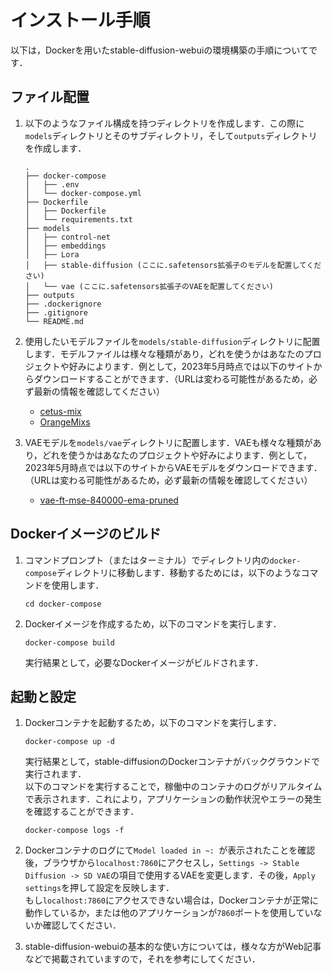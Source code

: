 # インストール手順

以下は，Dockerを用いたstable-diffusion-webuiの環境構築の手順についてです．

## ファイル配置
1. 以下のようなファイル構成を持つディレクトリを作成します．この際に`models`ディレクトリとそのサブディレクトリ，そして`outputs`ディレクトリを作成します．
    ```
    .
    ├── docker-compose
    │   ├── .env
    │   └── docker-compose.yml
    ├── Dockerfile
    │   ├── Dockerfile
    │   └── requirements.txt
    ├── models
    │   ├── control-net
    │   ├── embeddings
    │   ├── Lora
    │   ├── stable-diffusion (ここに.safetensors拡張子のモデルを配置してください)
    │   └── vae (ここに.safetensors拡張子のVAEを配置してください)
    ├── outputs
    ├── .dockerignore
    ├── .gitignore
    └── README.md
    ```

2. 使用したいモデルファイルを`models/stable-diffusion`ディレクトリに配置します．モデルファイルは様々な種類があり，どれを使うかはあなたのプロジェクトや好みによります．例として，2023年5月時点では以下のサイトからダウンロードすることができます．（URLは変わる可能性があるため，必ず最新の情報を確認してください）
    - [cetus-mix](https://civitai.com/models/6755/cetus-mix)
    - [OrangeMixs](https://huggingface.co/WarriorMama777/OrangeMixs)

3. VAEモデルを`models/vae`ディレクトリに配置します．VAEも様々な種類があり，どれを使うかはあなたのプロジェクトや好みによります．例として，2023年5月時点では以下のサイトからVAEモデルをダウンロードできます．（URLは変わる可能性があるため，必ず最新の情報を確認してください）
    - [vae-ft-mse-840000-ema-pruned](https://huggingface.co/stabilityai/sd-vae-ft-mse-original/tree/main)

## Dockerイメージのビルド

1. コマンドプロンプト（またはターミナル）でディレクトリ内の`docker-compose`ディレクトリに移動します．移動するためには，以下のようなコマンドを使用します．
    ```
    cd docker-compose
    ```

2. Dockerイメージを作成するため，以下のコマンドを実行します．
    ```
    docker-compose build
    ```
    実行結果として，必要なDockerイメージがビルドされます．

## 起動と設定
1. Dockerコンテナを起動するため，以下のコマンドを実行します．
    ```
    docker-compose up -d
    ```
    実行結果として，stable-diffusionのDockerコンテナがバックグラウンドで実行されます．<br>
    以下のコマンドを実行することで，稼働中のコンテナのログがリアルタイムで表示されます．これにより，アプリケーションの動作状況やエラーの発生を確認することができます．
    ```
    docker-compose logs -f
    ```

2. Dockerコンテナのログにて`Model loaded in ~: `が表示されたことを確認後，ブラウザから`localhost:7860`にアクセスし，`Settings -> Stable Diffusion -> SD VAE`の項目で使用するVAEを変更します．その後，`Apply settings`を押して設定を反映します．<br>
もし`localhost:7860`にアクセスできない場合は，Dockerコンテナが正常に動作しているか，または他のアプリケーションが`7860`ポートを使用していないか確認してください．

3. stable-diffusion-webuiの基本的な使い方については，様々な方がWeb記事などで掲載されていますので，それを参考にしてください．
